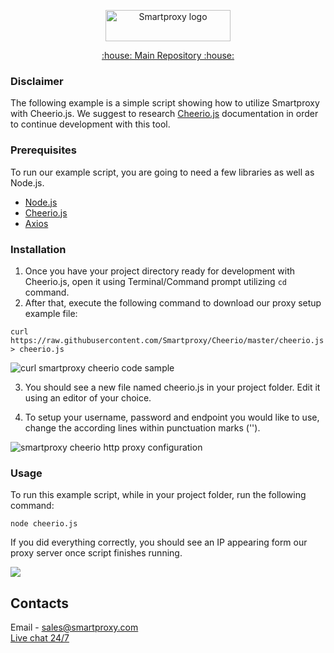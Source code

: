 <p align="center">
    <a href="https://smartproxy.com/"><img src="https://smartproxy.com/wp-content/themes/smartproxy/images/smartproxy-logo.svg" alt="Smartproxy logo" width="200" height="50"></a>
  </a>
</p>

<p align="center">
    <a href="https://github.com/Smartproxy/Smartproxy"> :house: Main Repository :house: </a>
</p>

### Disclaimer

The following example is a simple script showing how to utilize Smartproxy with Cheerio.js.
We suggest to research [Cheerio.js](https://cheerio.js.org/) documentation in order to continue development with this tool.

### Prerequisites

To run our example script, you are going to need a few libraries as well as Node.js.

* [Node.js](https://nodejs.org/en/download/)
* [Cheerio.js](https://cheerio.js.org/)
* [Axios](https://axios-http.com)

### Installation

1. Once you have your project directory ready for development with Cheerio.js, open it using Terminal/Command prompt utilizing `cd` command.
2. After that, execute the following command to download our proxy setup example file:

`curl https://raw.githubusercontent.com/Smartproxy/Cheerio/master/cheerio.js > cheerio.js`

<img src="https://i.imgur.com/hsJGFA6.png" alt="curl smartproxy cheerio code sample">

3. You should see a new file named cheerio.js in your project folder. Edit it using an editor of your choice.

4. To setup your username, password and endpoint you would like to use, change the according lines within punctuation marks ('').

<img src="https://i.imgur.com/mCksWWi.png" alt="smartproxy cheerio http proxy configuration">

### Usage

To run this example script, while in your project folder, run the following command:

`node cheerio.js`

If you did everything correctly, you should see an IP appearing form our proxy server once script finishes running.

<img src="https://i.imgur.com/QoCXHK6.png">

## Contacts
Email - sales@smartproxy.com
<br><a href="https://smartproxy.com">Live chat 24/7</a>
